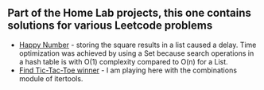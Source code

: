 ## Part of the Home Lab projects, this one contains solutions for various Leetcode problems 

- [Happy Number](https://leetcode.com/problems/happy-number/submissions/1718060022/) - storing the square results in a 
list caused a delay. Time optimization was achieved by using a Set because search operations in a hash table is with 
O(1) complexity compared to O(n) for a List.
- [Find Tic-Tac-Toe winner](https://leetcode.com/submissions/detail/1517345800/) - I am playing here with the combinations
module of itertools. 